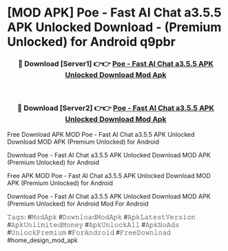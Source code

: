 # [MOD APK] Poe - Fast AI Chat a3.5.5 APK Unlocked Download - (Premium Unlocked) for Android q9pbr



<div align="center">
<h3>🔴 Download [Server1] 👉👉 <a href="https://momento.my/?title=Poe_-_Fast_AI_Chat_a3.5.5_APK_Unlocked_Download">Poe - Fast AI Chat a3.5.5 APK Unlocked Download Mod Apk</a></h3><br>

<h3>🔴 Download [Server2] 👉👉 <a href="https://momento.my/?title=Poe_-_Fast_AI_Chat_a3.5.5_APK_Unlocked_Download">Poe - Fast AI Chat a3.5.5 APK Unlocked Download Mod Apk</a></h3>
</div>



Free Download APK MOD Poe - Fast AI Chat a3.5.5 APK Unlocked Download MOD APK (Premium Unlocked) for Android

Download Poe - Fast AI Chat a3.5.5 APK Unlocked Download MOD APK (Premium Unlocked) for Android

Free APK MOD Poe - Fast AI Chat a3.5.5 APK Unlocked Download MOD APK (Premium Unlocked) for Android

Download Poe - Fast AI Chat a3.5.5 APK Unlocked Download MOD APK (Premium Unlocked) for Android Mod For Android

𝚃𝚊𝚐𝚜: #𝙼𝚘𝚍𝙰𝚙𝚔 #𝙳𝚘𝚠𝚗𝚕𝚘𝚊𝚍𝙼𝚘𝚍𝙰𝚙𝚔 #𝙰𝚙𝚔𝙻𝚊𝚝𝚎𝚜𝚝𝚅𝚎𝚛𝚜𝚒𝚘𝚗 #𝙰𝚙𝚔𝚄𝚗𝚕𝚒𝚖𝚒𝚝𝚎𝚍𝙼𝚘𝚗𝚎𝚢 #𝙰𝚙𝚔𝚄𝚗𝚕𝚘𝚌𝚔𝙰𝚕𝚕 #𝙰𝚙𝚔𝙽𝚘𝙰𝚍𝚜 #𝚄𝚗𝚕𝚘𝚌𝚔𝙿𝚛𝚎𝚖𝚒𝚞𝚖 #𝙵𝚘𝚛𝙰𝚗𝚍𝚛𝚘𝚒𝚍 #𝙵𝚛𝚎𝚎𝙳𝚘𝚠𝚗𝚕𝚘𝚊𝚍 #home_design_mod_apk
